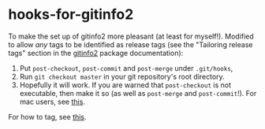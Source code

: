# hooks-for-gitinfo2

To make the set up of gitinfo2 more pleasant (at least for myself!). Modified to allow *any* tags to be identified as release tags (see the "Tailoring release tags" section in the [gitinfo2](http://mirrors.ibiblio.org/CTAN/macros/latex/contrib/gitinfo2/gitinfo2.pdf>) package documentation):

1. Put `post-checkout`, `post-commit` and `post-merge` under `.git/hooks`,
2. Run `git checkout master` in your git repository's root directory.
3. Hopefully it will work. If you are warned that `post-checkout` is not executable, then make it so (as well as `post-merge` and `post-commit`!). For mac users, see [this](https://support.apple.com/guide/terminal/make-a-file-executable-apdd100908f-06b3-4e63-8a87-32e71241bab4/mac).

For how to tag, see [this](https://git-scm.com/book/en/v2/Git-Basics-Tagging).